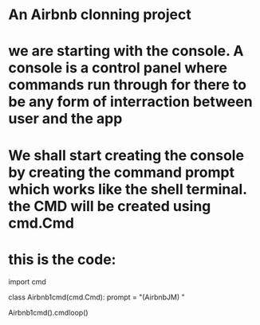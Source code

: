 # An Airbnb clonning project
# we are starting with the console. A console is a control panel where commands run through for there to be any form of interraction between user and the app
# We shall start creating the console by creating the command prompt which works like the shell terminal. the CMD will be created using cmd.Cmd
# this is the code:

import cmd

class Airbnb1cmd(cmd.Cmd):
	prompt = "(AirbnbJM) "

Airbnb1cmd().cmdloop()

